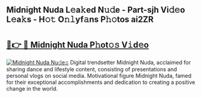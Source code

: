 ## Midnight Nuda L𝚎a𝚔ed N𝚞𝚍e - Part-sjh Vi𝚍𝚎o L𝚎a𝚔s - H𝚘𝚝 O𝚗𝚕yf𝚊ns P𝚑𝚘tos ai2ZR

# <h2><a href="http://kf4hzjy.oniu.top/?m=Midnight+Nuda">🔗👉 🔴 Midnight Nuda P𝚑ot𝚘𝚜 V𝚒d𝚎o</a></h2>

[![Midnight Nuda Nu𝚍e𝚜](https://i.imgur.com/0qMVB7G.gif)](http://kf4hzjy.oniu.top/?m=Midnight+Nuda)
Digital trendsetter Midnight Nuda, acclaimed for sharing dance and lifestyle content, consisting of presentations and personal vlogs on social media. Motivational figure Midnight Nuda, famed for their exceptional accomplishments and dedication to creating a positive change in the world.  

